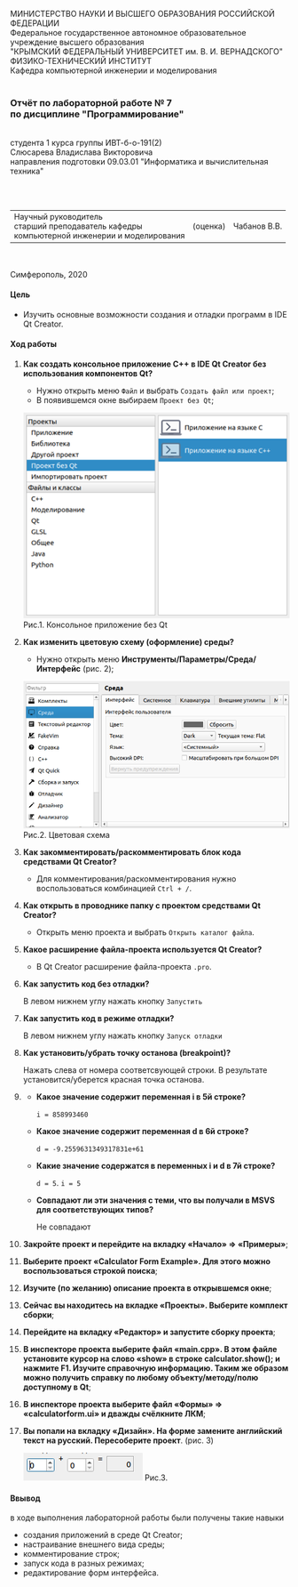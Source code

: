 МИНИСТЕРСТВО НАУКИ  И ВЫСШЕГО ОБРАЗОВАНИЯ РОССИЙСКОЙ ФЕДЕРАЦИИ  
Федеральное государственное автономное образовательное учреждение высшего образования  
"КРЫМСКИЙ ФЕДЕРАЛЬНЫЙ УНИВЕРСИТЕТ им. В. И. ВЕРНАДСКОГО"  
ФИЗИКО-ТЕХНИЧЕСКИЙ ИНСТИТУТ  
Кафедра компьютерной инженерии и моделирования
<br/><br/>
### Отчёт по лабораторной работе № 7<br/> по дисциплине "Программирование"
<br/>
​
студента 1 курса группы ИВТ-б-о-191(2)  
<br/>Слюсарева Владислава Викторовича  
<br/>направления подготовки 09.03.01 "Информатика и вычислительная техника" 

<br/><br/>
<table>
<tr><td>Научный руководитель<br/> старший преподаватель кафедры<br/> компьютерной инженерии и моделирования</td>
<td>(оценка)</td>
<td>Чабанов В.В.</td>
</tr>
</table>
<br/><br/>
​
Симферополь, 2020

#### Цель

* Изучить основные возможности создания и отладки программ в IDE Qt Creator.

#### Ход работы

1. **Как создать консольное приложение С++ в IDE Qt Creator без использования компонентов Qt?**

    * Нужно открыть меню `Файл` и выбрать `Создать файл или проект`;
    * В появившемся окне выбираем `Проект без Qt`; 
    
    ![](Scrins/1.PNG)   
    Рис.1. Консольное приложение без Qt

2. **Как изменить цветовую схему (оформление) среды?**

    * Нужно открыть меню **Инструменты/Параметры/Среда/Интерфейс** (рис. 2);
        
    ![](Scrins/2.PNG)   
    Рис.2. Цветовая схема
    
3. **Как закомментировать/раскомментировать блок кода средствами Qt Creator?**
    
    * Для комментирования/раскомментирования нужно воспользоваться комбинацией `Ctrl + /`.

4. **Как открыть в проводнике папку с проектом средствами Qt Creator?**
    
    * Открыть меню проекта и выбрать `Открыть каталог файла`.
   
5. **Какое расширение файла-проекта используется Qt Creator?**
    
    * В Qt Creator расширение файла-проекта `.pro`.
    
6. **Как запустить код без отладки?**

    В левом нижнем углу нажать кнопку `Запустить`
    
7. **Как запустить код в режиме отладки?**

    В левом нижнем углу нажать кнопку `Запуск отладки`
    
8. **Как установить/убрать точку останова (breakpoint)?**

    Нажать слева от номера соответсвующей строки. В результате установится/уберется красная точка останова.

9. * **Какое значение содержит переменная i в 5й строке?**
    
      `i = 858993460`
        
   * **Какое значение содержит переменная d в 6й строке?**
    
      `d = -9.2559631349317831e+61`
        
   * **Какие значение содержатся в переменных i и  d в 7й строке?**
    
      `d = 5`. `i = 5`
        
   * **Совпадают ли эти значения с теми, что вы получали в MSVS для соответствующих типов?**
    
      Не совпадают

10. **Закройте проект и перейдите на вкладку «Начало» => «Примеры»**;
11. **Выберите проект «Calculator Form Example». Для этого можно воспользоваться строкой поиска**;
12. **Изучите (по желанию) описание проекта в открывшемся окне**;
13. **Сейчас вы находитесь на вкладке «Проекты». Выберите комплект сборки**;
14. **Перейдите на вкладку «Редактор» и запустите сборку проекта**;
15. **В инспекторе проекта выберите файл «main.cpp». В этом файле установите курсор на слово «show» в строке calculator.show(); и нажмите F1. Изучите справочную информацию. Таким же образом можно получить справку по любому объекту/методу/полю доступному в Qt**;
16. **В инспекторе проекта выберите файл «Формы» => «calculatorform.ui» и дважды счёлкните ЛКМ**;
17. **Вы попали на вкладку «Дизайн». На форме замените английский текст на русский. Пересоберите проект**. (рис. 3)
    
    ![](Scrins/3.PNG) 
    Рис.3.

#### Ввывод

в ходе выполнения лабораторной работы были получены такие навыки
* создания приложений в среде Qt Creator;
* настраивание внешнего вида среды;
* комментирование строк;
* запуск кода в разных режимах;
* редактирование форм интерфейса.

